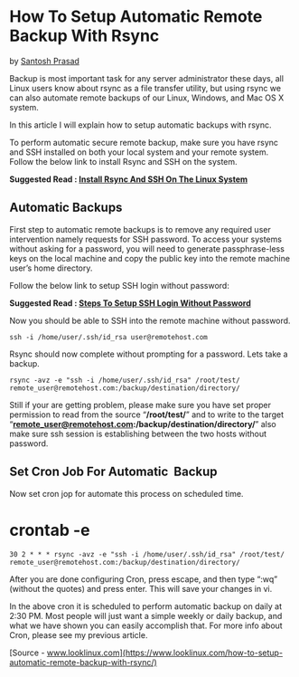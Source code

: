 # How To Setup Automatic Remote Backup With Rsync

by [Santosh Prasad](https://www.looklinux.com/author/santosh-prasad/)

Backup is most important task for any server administrator these days, all Linux users know about rsync as a file transfer utility, but using rsync we can also automate remote backups of our Linux, Windows, and Mac OS X system.

In this article I will explain how to setup automatic backups with rsync.

To perform automatic secure remote backup, make sure you have rsync and SSH installed on both your local system and your remote system. Follow the below link to install Rsync and SSH on the system.

**Suggested Read : [Install Rsync And SSH On The Linux System](https://www.looklinux.com/how-to-setup-remote-backup-with-rsync/)**

## Automatic Backups

First step to automatic remote backups is to remove any required user intervention namely requests for SSH password. To access your systems without asking for a password, you will need to generate passphrase-less keys on the local machine and copy the public key into the remote machine user’s home directory.

Follow the below link to setup SSH login without password:

**Suggested Read : [Steps To Setup SSH Login Without Password](https://www.looklinux.com/steps-to-setup-ssh-login-without%20password-using-ssh-keygen-and-ssh-copy-id/)**

Now you should be able to SSH into the remote machine without password.

`ssh -i /home/user/.ssh/id_rsa user@remotehost.com`

Rsync should now complete without prompting for a password. Lets take a backup.

`rsync -avz -e "ssh -i /home/user/.ssh/id_rsa" /root/test/ remote_user@remotehost.com:/backup/destination/directory/`

Still if your are getting problem, please make sure you have set proper permission to read from the source “**/root/test/**” and to write to the target “**remote_user@remotehost.com:/backup/destination/directory/**” also make sure ssh session is establishing between the two hosts without password.

## Set Cron Job For Automatic  Backup

Now set cron jop for automate this process on scheduled time.

# crontab -e

`30 2 * * * rsync -avz -e "ssh -i /home/user/.ssh/id_rsa" /root/test/ remote_user@remotehost.com:/backup/destination/directory/`

After you are done configuring Cron, press escape, and then type “:wq” (without the quotes) and press enter. This will save your changes in vi.

In the above cron it is scheduled to perform automatic backup on daily at 2:30 PM. Most people will just want a simple weekly or daily backup, and what we have shown you can easily accomplish that. For more info about Cron, please see my previous article.

[Source - www.looklinux.com](https://www.looklinux.com/how-to-setup-automatic-remote-backup-with-rsync/)
